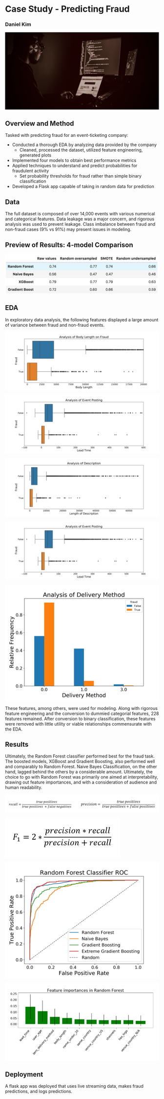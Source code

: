 # Case Study - Predicting Fraud  
### Daniel Kim  

![lead photo](img/fraud_case_study_dark_room.png)  

## Overview and Method  
Tasked with predicting fraud for an event-ticketing company:    
- Conducted a thorough EDA by analyzing data provided by the company  
  - Cleaned, processed the dataset, utilized feature engineering, generated plots  
- Implemented four models to obtain best performance metrics
- Applied techniques to understand and predict probabilities for fraudulent activity 
  - Set probability thresholds for fraud rather than simple binary classification  
- Developed a Flask app capable of taking in random data for prediction  

## Data
The full dataset is composed of over 14,000 events with various numerical and categorical features. Data leakage was a major concern, and rigorous analysis was used to prevent leakage. Class imbalance between fraud and non-fraud cases (9% vs 91%) may present issues in modeling.  

## Preview of Results: 4-model Comparison  
![img](img/model_comparison.png)  

## EDA  
In exploratory data analysis, the following features displayed a large amount of variance between fraud and non-fraud events.

![Analysis of Body Length on Fraud](img/Analysis_of_Body_Length_on_Fraud_boxplot.jpg)  

![img](img/Analysis_of_Event_Posting_boxplot.jpg)

![img](img/Analysis_of_Description_boxplot.jpg)

![img](img/Analysis_of_Event_Posting_boxplot.jpg)

![Analysis of Body Length on Fraud](img/Analysis_of_delivery_method_box.jpg)

These features, among others, were used for modeling. Along with rigorous feature engineering and the conversion to dummied categorial features, 228 features remained. After conversion to binary classification, these features were removed with little utility or viable relationships commensurate with the EDA.  

## Results  
Ultimately, the Random Forest classifier performed best for the fraud task. The boosted models, XGBoost and Gradient Boosting, also performed well and comparably to Random Forest. Naive Bayes Classification, on the other hand, lagged behind the others by a considerable amount. Ultimately, the choice to go with Random Forest was primarily one aimed at interpretability, drawing out feature importances, and with a consideration of audience and human readability.

![Model Comparison](img/recall_prec.png)

![Model Comparison](img/F_1.png)

![Model Comparison](img/model_comparison_roc_plot.jpg)

![img](img/feature_importance_Random_Forest_1.png)  

## Deployment
A flask app was deployed that uses live streaming data, makes fraud predictions, and logs predictions.

